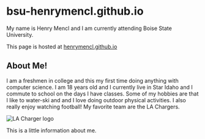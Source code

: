 # bsu-henrymencl.github.io
My name is Henry Mencl and I am currently attending Boise State University.

This page is hosted at [henrymencl.github.io](https://henrymencl.github.io/)
## About Me!
I am a freshmen in college and this my first time doing anything with computer science.
I am 18 years old and I currently live in Star Idaho and I commute to school on the days I have classes.
Some of my hobbies are that I like to water-ski and and I love doing outdoor physical activities.
I also really enjoy watching football! My favorite team are the LA Chargers.

![LA Charger logo](https://logos-world.net/wp-content/uploads/2020/05/Los-Angeles-Chargers-emblem.jpg)

This is a little information about me.
